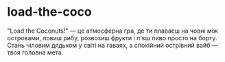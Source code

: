 # load-the-coco
"Load the Coconuts!" — це атмосферна гра, де ти плаваєш на човні між островами, ловиш рибу, розвозиш фрукти і п'єш пиво просто на борту. Стань чіловим дядьком у світі на гаваях, а спокійний острівний вайб — твоя головна мета.
